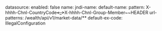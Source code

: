 datasource:
  enabled: false
  name:
  jndi-name:
  default-name:
  pattern: X-hhhh-Chnl-CountryCode~~<_>~~X-hhhh-Chnl-Group-Member~~HEADER
  url-patterns: /wealth/api/v1/market-data/**
  default-ex-code: IllegalConfiguration